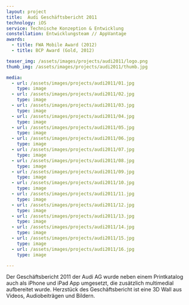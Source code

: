 ```yaml
---
layout: project
title:  Audi Geschäftsbericht 2011
technology: iOS
service: Technische Konzeption & Entwicklung
constellation: Entwicklungsteam // AppVantage
awards:
  - title: FWA Mobile Award (2012)
  - title: BCP Award (Gold, 2012)

teaser_img: /assets/images/projects/audi2011/logo.png
thumb_img: /assets/images/projects/audi2011/thumb.jpg

media:
  - url: /assets/images/projects/audi2011/01.jpg
    type: image
  - url: /assets/images/projects/audi2011/02.jpg
    type: image
  - url: /assets/images/projects/audi2011/03.jpg
    type: image
  - url: /assets/images/projects/audi2011/04.jpg
    type: image
  - url: /assets/images/projects/audi2011/05.jpg
    type: image           
  - url: /assets/images/projects/audi2011/06.jpg
    type: image
  - url: /assets/images/projects/audi2011/07.jpg
    type: image
  - url: /assets/images/projects/audi2011/08.jpg
    type: image
  - url: /assets/images/projects/audi2011/09.jpg
    type: image
  - url: /assets/images/projects/audi2011/10.jpg
    type: image
  - url: /assets/images/projects/audi2011/11.jpg
    type: image
  - url: /assets/images/projects/audi2011/12.jpg
    type: image
  - url: /assets/images/projects/audi2011/13.jpg
    type: image
  - url: /assets/images/projects/audi2011/14.jpg
    type: image
  - url: /assets/images/projects/audi2011/15.jpg
    type: image
  - url: /assets/images/projects/audi2011/16.jpg
    type: image

---
```


Der Geschäftsbericht 2011 der Audi AG wurde neben einem Printkatalog auch als iPhone und iPad App umgesetzt, die zusätzlich multimedial aufbereitet wurde. Herzstück des Geschäftsbericht ist eine 3D Wall aus Videos, Audiobeiträgen und Bildern.